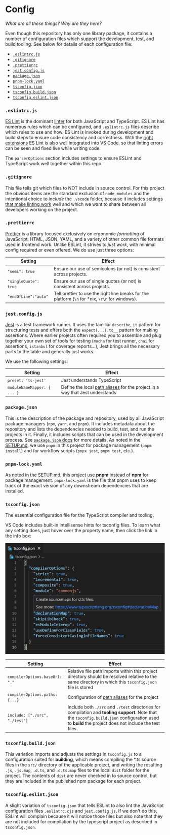 # Config

_What are all these things? Why are they here?_

Even though this repository has only one library package, it contains a number of configuration files which support the development, test, and build tooling. See below for details of each configuration file:
 
  - [`.eslintrc.js`](#eslintrcjs)
  - [`.gitignore`](#gitignore)
  - [`.prettierrc`](#prettierrc)
  - [`jest.config.js`](#jestconfigjs)
  - [`package.json`](#packagejson)
  - [`pnpm-lock.yaml`](#pnpm-lockyaml)
  - [`tsconfig.json`](#tsconfigjson)
  - [`tsconfig.build.json`](#tsconfigbuildjson)
  - [`tsconfig.eslint.json`](#tsconfigeslintjson)
 
### `.eslintrc.js`

[ES Lint](https://eslint.org/) is the dominant [linter](<https://en.wikipedia.org/wiki/Lint_(software)>) for both JavaScript and TypeScript. ES Lint has numerous rules which can be configured, and `.eslintrc.js` files describe which rules to use and how. ES Lint is invoked during development and build steps to ensure code consistency and correctness. With the [right extensions](./SETUP.md#vs-code-extensions) ES Lint is also well integrated into VS Code, so that linting errors can be seen and fixed live while writing code. 

The `parserOptions` section includes settings to ensure ESLint and TypeScript work well together within this repo.
 
### `.gitignore`

This file tells git which files to NOT include in source control. For this project the obvious items are the standard exclusion of `node_modules` and the intentional choice to _include_ the `.vscode` folder, because it includes [settings that make linting work](#vs-code-settings-json) well and which we want to share between all developers working on the project.
 
### `.prettierrc`

[Prettier](https://prettier.io/docs/en/index.html) is a library focused exclusively on ergonomic *formatting* of JavaScript, HTML, JSON, YAML, and a variety of other common file formats used in frontend work. Unlike ESLint, it strives to *just work*, with minimal config required or even offered. We do use just three options:

|Setting|Effect|
|-|-|
|`"semi": true`|Ensure our use of semicolons (or not) is consistent across projects.|
|`"singleQuote": true`|Ensure our use of single quotes (or not) is consistent across projects.|
|`"endOfLine":"auto"`|Tell prettier to use the right line breaks for the platform (`\n` for *nix, `\r\n` for windows).|
 
### `jest.config.js`

[Jest](https://jestjs.io/docs) is a test framework runner. It uses the familiar `describe`, `it` pattern for structuring tests and offers both the `expect(...).to__` pattern for making assertions. Where earlier projects often required you to assemble and plug together your own set of tools for testing (`mocha` for test runner, `chai` for assertions, `istanbul` for coverage reports...), Jest brings all the necessary parts to the table and generally just works. 

We use the following settings:

|Setting|Effect|
|-|-|
|`preset: 'ts-jest'`|Jest understands TypeScript|
|`moduleNameMapper: { ... }`|Define the local [path aliases](./SETUP.md#path-aliases) for the project in a way that Jest understands|

### `package.json`

This is the description of the package and repository, used by all JavaScript package managers (`npm`, `yarn`, and `pnpm`). It includes metadata about the repository and lists the dependencies needed to build, test, and run the projects in it. Finally, it includes scripts that can be used in the development process. See [`package.json` docs](https://docs.npmjs.com/files/package.json.html) for more details. As noted in the [SETUP.md](./SETUP.md), we use `pnpm` in this project for package management (`pnpm install`) and for workflow scripts (`pnpx jest`, `pnpm test`, etc.).

### `pnpm-lock.yaml`

As noted in the [SETUP.md](./SETUP.md#quick-start), this project use **pnpm** instead of **npm** for package management. `pnpm-lock.yaml` is the file that pnpm uses to keep track of the exact version of any downstream dependencies that are installed.
  
### `tsconfig.json`

The essential configuration file for the TypeScript compiler and tooling.   

VS Code includes built-in intellisense hints for tsconfig files. To learn what any setting does, just hover over the property name, then click the link in the info box:

![tsconfig intellisense](./docs/img/tsconfig-intellisense.png)

|Setting|Effect|
|-|-|
|`compilerOptions.baseUrl: "."`|Relative file path imports within this project directory should be resolved relative to the same directory in which this `tsconfig.json` file is stored
|`compilerOptions.paths: {...}`|Configuration of [path aliases](./SETUP.md#path-aliases) for the project|
|`include: ["./src", "./test"]`|Include both `./src` and `./test` directories for compilation and **tooling support**. Note that the `tsconfig.build.json` configuration used to **build** the project does not include the test files.|
   
### `tsconfig.build.json`

This variation imports and adjusts the settings in `tsconfig.js` to a configuration suited for **building**, which means compiling the *.ts source files in the `src/` directory of the applicable project, and writing the resulting `.js`, `.js.map`, `.d.ts`, and `.d.ts.map` files to the local `dist` folder for the project. The contents of `dist` are never checked in to source control, but they are included in the published npm package for each project.

### `tsconfig.eslint.json`

A slight variation of `tsconfig.json` that tells ESLint to also lint the JavaScript configuration files `.eslintrc.cjs` and `jest.config.js`. If we don't do this, ESLint will complain because it will notice those files but also note that they are not included for compilation by the typescript project as described in `tsconfig.json`.
 